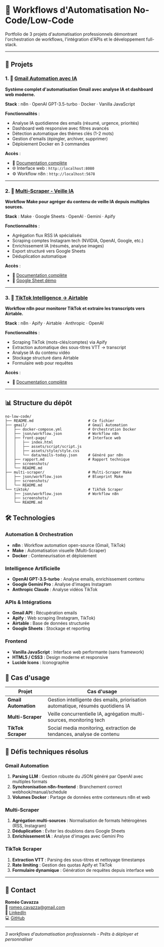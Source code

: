 # 🤖 Workflows d'Automatisation No-Code/Low-Code

Portfolio de 3 projets d'automatisation professionnels démontrant l'orchestration de workflows, l'intégration d'APIs et le développement full-stack.

---

## 📁 Projets

### 1. 📧 [Gmail Automation avec IA](gmail/)
**Système complet d'automatisation Gmail avec analyse IA et dashboard web moderne.**

**Stack** : n8n · OpenAI GPT-3.5-turbo · Docker · Vanilla JavaScript  

**Fonctionnalités** :
- Analyse IA quotidienne des emails (résumé, urgence, priorités)
- Dashboard web responsive avec filtres avancés
- Détection automatique des thèmes clés (1-2 mots)
- Gestion d'emails (épingler, archiver, supprimer)
- Déploiement Docker en 3 commandes

**Accès** :
- 📖 [Documentation complète](gmail/README.md)
- 🌐 Interface web : `http://localhost:8080`
- ⚙️ Workflow n8n : `http://localhost:5678`

---

### 2. 🔄 [Multi-Scraper - Veille IA](multi-scraper/)
**Workflow Make pour agréger du contenu de veille IA depuis multiples sources.**

**Stack** : Make · Google Sheets · OpenAI · Gemini · Apify  

**Fonctionnalités** :
- Agrégation flux RSS IA spécialisés
- Scraping comptes Instagram tech (NVIDIA, OpenAI, Google, etc.)
- Enrichissement IA (résumés, analyse images)
- Export structuré vers Google Sheets
- Déduplication automatique

**Accès** :
- 📖 [Documentation complète](multi-scraper/README.md)
- 🔗 [Google Sheet démo](https://docs.google.com/spreadsheets/d/17JXOTxNk7-EDYpSQIKgBH-hyClpwn7jkmSknl3Azs1A/edit)

---

### 3. 📱 [TikTok Intelligence → Airtable](tiktok/)
**Workflow n8n pour monitorer TikTok et extraire les transcripts vers Airtable.**

**Stack** : n8n · Apify · Airtable · Anthropic · OpenAI  

**Fonctionnalités** :
- Scraping TikTok (mots-clés/comptes) via Apify
- Extraction automatique des sous-titres VTT → transcript
- Analyse IA du contenu vidéo
- Stockage structuré dans Airtable
- Formulaire web pour requêtes

**Accès** :
- 📖 [Documentation complète](tiktok/README.md)

---

## 📊 Structure du dépôt

```
no-low-code/
├── README.md                         # Ce fichier
├── gmail/                            # Gmail Automation
│   ├── docker-compose.yml            # Orchestration Docker
│   ├── json/workflow.json            # Workflow n8n
│   ├── front-page/                   # Interface web
│   │   ├── index.html
│   │   ├── assets/script/script.js
│   │   ├── assets/style/style.css
│   │   └── data/mails-today.json     # Généré par n8n
│   ├── rapport.md                    # Rapport technique
│   ├── screenshots/
│   └── README.md
├── multi-scraper/                    # Multi-Scraper Make
│   ├── json/workflow.json            # Blueprint Make
│   ├── screenshots/
│   └── README.md
└── tiktok/                           # TikTok Scraper
    ├── json/workflow.json            # Workflow n8n
    ├── screenshots/
    └── README.md
```

## 🛠️ Technologies

### Automation & Orchestration
- **n8n** : Workflow automation open-source (Gmail, TikTok)
- **Make** : Automatisation visuelle (Multi-Scraper)
- **Docker** : Conteneurisation et déploiement

### Intelligence Artificielle
- **OpenAI GPT-3.5-turbo** : Analyse emails, enrichissement contenu
- **Google Gemini Pro** : Analyse d'images Instagram
- **Anthropic Claude** : Analyse vidéos TikTok

### APIs & Intégrations
- **Gmail API** : Récupération emails
- **Apify** : Web scraping (Instagram, TikTok)
- **Airtable** : Base de données structurée
- **Google Sheets** : Stockage et reporting

### Frontend
- **Vanilla JavaScript** : Interface web performante (sans framework)
- **HTML5 / CSS3** : Design moderne et responsive
- **Lucide Icons** : Iconographie

## 🎯 Cas d'usage

| Projet | Cas d'usage |
|--------|------------|
| **Gmail Automation** | Gestion intelligente des emails, priorisation automatique, résumés quotidiens IA |
| **Multi-Scraper** | Veille concurrentielle IA, agrégation multi-sources, monitoring tech |
| **TikTok Scraper** | Social media monitoring, extraction de tendances, analyse de contenu |

## 🚧 Défis techniques résolus

### Gmail Automation
1. **Parsing LLM** : Gestion robuste du JSON généré par OpenAI avec multiples formats
2. **Synchronisation n8n-frontend** : Branchement correct webhook/manual/schedule
3. **Volumes Docker** : Partage de données entre conteneurs n8n et web

### Multi-Scraper
1. **Agrégation multi-sources** : Normalisation de formats hétérogènes (RSS, Instagram)
2. **Déduplication** : Éviter les doublons dans Google Sheets
3. **Enrichissement IA** : Analyse d'images avec Gemini Pro

### TikTok Scraper
1. **Extraction VTT** : Parsing des sous-titres et nettoyage timestamps
2. **Rate limiting** : Gestion des quotas Apify et TikTok
3. **Formulaire dynamique** : Génération de requêtes depuis interface web

---

## 👤 Contact

**Roméo Cavazza**  
📧 [romeo.cavazza@gmail.com](mailto:romeo.cavazza@gmail.com)  
💼 [LinkedIn](https://www.linkedin.com/in/romeo-cavazza/)  
💻 [GitHub](https://github.com/RomeoCavazza)

---

*3 workflows d'automatisation professionnels - Prêts à déployer et personnaliser*
